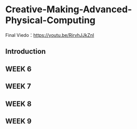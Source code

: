 # Creative-Making-Advanced-Physical-Computing

Final Viedo：https://youtu.be/RirvhJJkZnI

## Introduction




## WEEK 6

## WEEK 7

## WEEK 8

## WEEK 9
